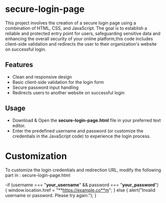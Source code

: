 # secure-login-page
This project involves the creation of a secure login page using a combination of HTML, CSS, and JavaScript. The goal is to establish a reliable and protected entry point for users, safeguarding sensitive data and enhancing the overall security of your online platform,this code includes client-side validation and redirects the user to their organization's website on successful login.

## Features

- Clean and responsive design
- Basic client-side validation for the login form
- Secure password input handling
- Redirects users to another website on successful login

## Usage

- Download & Open the **secure-login-page.html** file in your preferred text editor.
- Enter the predefined username and password (or customize the credentials in the JavaScript code) to experience the login process.

# Customization
To customize the login credentials and redirection URL, modify the following part in : secure-login-page.html

-if (username === "**your_username**" && password === "**your_password**") {
    window.location.href = "**https://example.co**m";
} else {
    alert("Invalid username or password. Please try again.");
}
